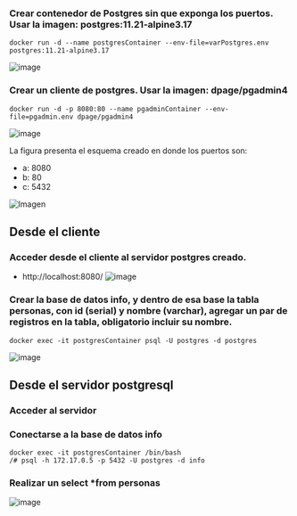 ### Crear contenedor de Postgres sin que exponga los puertos. Usar la imagen: postgres:11.21-alpine3.17
```
docker run -d --name postgresContainer --env-file=varPostgres.env postgres:11.21-alpine3.17
```
![image](https://github.com/ShanderGonzalez/2024A-ISWD633-Practica2/assets/94009521/c4669bff-6479-46a6-8b3d-95f6de88512a)

### Crear un cliente de postgres. Usar la imagen: dpage/pgadmin4
```
docker run -d -p 8080:80 --name pgadminContainer --env-file=pgadmin.env dpage/pgadmin4
```
![image](https://github.com/ShanderGonzalez/2024A-ISWD633-Practica2/assets/94009521/ea9c1092-1ecf-477d-b4d6-726617af5eff)

La figura presenta el esquema creado en donde los puertos son:
- a: 8080
- b: 80
- c: 5432

![Imagen](imagenes/esquema-ejercicio3.PNG)

## Desde el cliente
### Acceder desde el cliente al servidor postgres creado.
- http://localhost:8080/
![image](https://github.com/ShanderGonzalez/2024A-ISWD633-Practica2/assets/94009521/fc337798-10fe-4e5c-ac91-b745a93394db)

### Crear la base de datos info, y dentro de esa base la tabla personas, con id (serial) y nombre (varchar), agregar un par de registros en la tabla, obligatorio incluir su nombre.
```
docker exec -it postgresContainer psql -U postgres -d postgres
```
![image](https://github.com/ShanderGonzalez/2024A-ISWD633-Practica2/assets/94009521/868f6f21-6f38-42c4-b27c-52ff2ddbb4cd)

## Desde el servidor postgresql
### Acceder al servidor
### Conectarse a la base de datos info
```
docker exec -it postgresContainer /bin/bash
/# psql -h 172.17.0.5 -p 5432 -U postgres -d info
```
### Realizar un select *from personas
![image](https://github.com/ShanderGonzalez/2024A-ISWD633-Practica2/assets/94009521/82d572f7-3269-46d7-96ca-995733ce2078)
